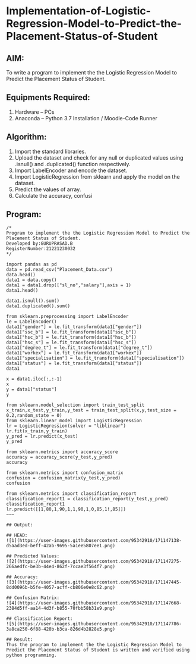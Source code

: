 # Implementation-of-Logistic-Regression-Model-to-Predict-the-Placement-Status-of-Student

## AIM:
To write a program to implement the the Logistic Regression Model to Predict the Placement Status of Student.

## Equipments Required:
1. Hardware – PCs
2. Anaconda – Python 3.7 Installation / Moodle-Code Runner

## Algorithm:
1. Import the standard libraries.
2. Upload the dataset and check for any null or duplicated values using .isnull() and .duplicated() function respectively.
3. Import LabelEncoder and encode the dataset.
4. Import LogisticRegression from sklearn and apply the model on the dataset.
5. Predict the values of array.
6. Calculate the accuracy, confusi 

## Program:
```
/*
Program to implement the the Logistic Regression Model to Predict the Placement Status of Student.
Developed by:GURUPRASAD.B 
RegisterNumber:21221230032
*/
```
~~~~
import pandas as pd
data = pd.read_csv("Placement_Data.csv")
data.head()
data1 = data.copy()
data1 = data1.drop(["sl_no","salary"],axis = 1)
data1.head()

data1.isnull().sum()
data1.duplicated().sum()

from sklearn.preprocessing import LabelEncoder
le = LabelEncoder()
data1["gender"] = le.fit_transform(data1["gender"])
data1["ssc_b"] = le.fit_transform(data1["ssc_b"])
data1["hsc_b"] = le.fit_transform(data1["hsc_b"])
data1["hsc_s"] = le.fit_transform(data1["hsc_s"])
data1["degree_t"] = le.fit_transform(data1["degree_t"])
data1["workex"] = le.fit_transform(data1["workex"])
data1["specialisation"] = le.fit_transform(data1["specialisation"])
data1["status"] = le.fit_transform(data1["status"])
data1

x = data1.iloc[:,:-1]
x
y = data1["status"]
y

from sklearn.model_selection import train_test_split
x_train,x_test,y_train,y_test = train_test_split(x,y,test_size = 0.2,random_state = 0)
from sklearn.linear_model import LogisticRegression
lr = LogisticRegression(solver = "liblinear")
lr.fit(x_train,y_train)
y_pred = lr.predict(x_test)
y_pred

from sklearn.metrics import accuracy_score
accuracy = accuracy_score(y_test,y_pred)
accuracy

from sklearn.metrics import confusion_matrix
confusion = confusion_matrix(y_test,y_pred)
confusion

from sklearn.metrics import classification_report
classification_report1 = classification_report(y_test,y_pred)
classification_report1
lr.predict([[1,80,1,90,1,1,90,1,0,85,1!,85]])
~~~

## Output:

## HEAD:
![1](https://user-images.githubusercontent.com/95342910/171147138-d5aad3ed-beff-42ab-9695-5a1ee5807ee1.png)

## Predicted Values:
![2](https://user-images.githubusercontent.com/95342910/171147275-266aedfc-be3b-44e4-862f-7ccae3f564f7.png)

## Accuracy:
![3](https://user-images.githubusercontent.com/95342910/171147445-8dd0096b-b5fe-4057-acff-cb806e0e8c62.png)

## Confusion Matrix:
![4](https://user-images.githubusercontent.com/95342910/171147668-2384d5ff-aa14-4d3f-b855-70fbb58b31e9.png)

## Classification Report:
![5](https://user-images.githubusercontent.com/95342910/171147786-3a8ca250-6f88-420b-b3ca-826d4b2828e5.png)

## Result:
Thus the program to implement the the Logistic Regression Model to Predict the Placement Status of Student is written and verified using python programming.
